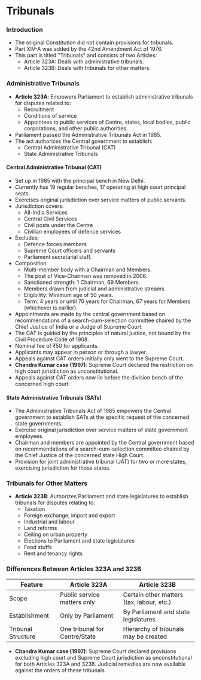 # Tribunals

### Introduction
*   The original Constitution did not contain provisions for tribunals.
*   Part XIV-A was added by the 42nd Amendment Act of 1976.
*   This part is titled "Tribunals" and consists of two Articles:
    *   Article 323A: Deals with administrative tribunals.
    *   Article 323B: Deals with tribunals for other matters.

### Administrative Tribunals
*   **Article 323A**: Empowers Parliament to establish administrative tribunals for disputes related to:
    *   Recruitment
    *   Conditions of service
    *   Appointees to public services of Centre, states, local bodies, public corporations, and other public authorities.
*   Parliament passed the Administrative Tribunals Act in 1985.
*   The act authorizes the Central government to establish:
    *   Central Administrative Tribunal (CAT)
    *   State Administrative Tribunals

#### Central Administrative Tribunal (CAT)
*   Set up in 1985 with the principal bench in New Delhi.
*   Currently has 19 regular benches, 17 operating at high court principal seats.
*   Exercises original jurisdiction over service matters of public servants.
*   Jurisdiction covers:
    *   All-India Services
    *   Central Civil Services
    *   Civil posts under the Centre
    *   Civilian employees of defence services
*   Excludes:
    *   Defence forces members
    *   Supreme Court officers and servants
    *   Parliament secretarial staff.
*   Composition:
    *   Multi-member body with a Chairman and Members.
    *   The post of Vice-Chairman was removed in 2006.
    *   Sanctioned strength: 1 Chairman, 69 Members.
    *   Members drawn from judicial and administrative streams.
    *   Eligibility: Minimum age of 50 years.
    *   Term: 4 years or until 70 years for Chairman, 67 years for Members (whichever is earlier).
*   Appointments are made by the central government based on recommendations of a search-cum-selection committee chaired by the Chief Justice of India or a Judge of Supreme Court.
*   The CAT is guided by the principles of natural justice, not bound by the Civil Procedure Code of 1908.
*   Nominal fee of ₹50 for applicants.
*   Applicants may appear in person or through a lawyer.
*   Appeals against CAT orders initially only went to the Supreme Court.
*   **Chandra Kumar case (1997)**: Supreme Court declared the restriction on high court jurisdiction as unconstitutional.
*   Appeals against CAT orders now lie before the division bench of the concerned high court.

#### State Administrative Tribunals (SATs)
*   The Administrative Tribunals Act of 1985 empowers the Central government to establish SATs at the specific request of the concerned state governments.
*   Exercise original jurisdiction over service matters of state government employees.
*   Chairman and members are appointed by the Central government based on recommendations of a search-cum-selection committee chaired by the Chief Justice of the concerned state High Court.
*   Provision for joint administrative tribunal (JAT) for two or more states, exercising jurisdiction for those states.

### Tribunals for Other Matters
*   **Article 323B**: Authorizes Parliament and state legislatures to establish tribunals for disputes relating to:
    *   Taxation
    *   Foreign exchange, import and export
    *   Industrial and labour
    *   Land reforms
    *   Ceiling on urban property
    *   Elections to Parliament and state legislatures
    *   Food stuffs
    *   Rent and tenancy rights

### Differences Between Articles 323A and 323B

| Feature                  | Article 323A                       | Article 323B                                 |
| ------------------------ | ----------------------------------- | -------------------------------------------- |
| Scope                    | Public service matters only         | Certain other matters (tax, labour, etc.)   |
| Establishment            | Only by Parliament                | By Parliament and state legislatures          |
| Tribunal Structure       | One tribunal for Centre/State       | Hierarchy of tribunals may be created        |

*   **Chandra Kumar case (1997)**: Supreme Court declared provisions excluding high court and Supreme Court jurisdiction as unconstitutional for both Articles 323A and 323B. Judicial remedies are now available against the orders of these tribunals.
